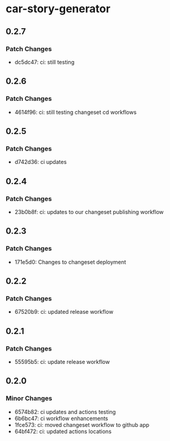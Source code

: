 # car-story-generator

## 0.2.7

### Patch Changes

- dc5dc47: ci: still testing

## 0.2.6

### Patch Changes

- 4614f96: ci: still testing changeset cd workflows

## 0.2.5

### Patch Changes

- d742d36: ci updates

## 0.2.4

### Patch Changes

- 23b0b8f: ci: updates to our changeset publishing workflow

## 0.2.3

### Patch Changes

- 171e5d0: Changes to changeset deployment

## 0.2.2

### Patch Changes

- 67520b9: ci: updated release workflow

## 0.2.1

### Patch Changes

- 55595b5: ci: update release workflow

## 0.2.0

### Minor Changes

- 6574b82: ci updates and actions testing
- 6b6bc47: ci workflow enhancements
- 1fce573: ci: moved changeset workflow to github app
- 64bf472: ci: updated actions locations
